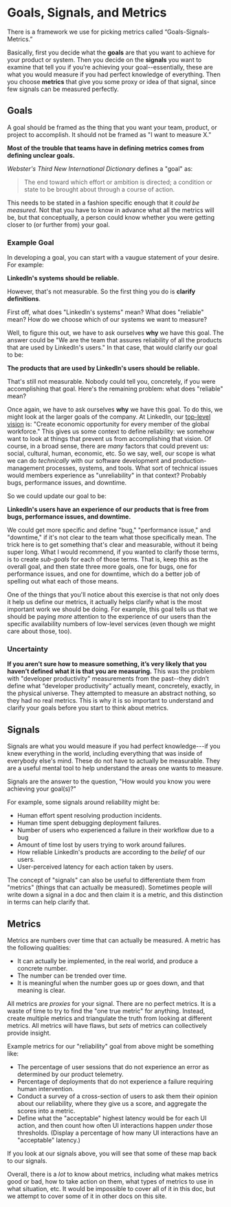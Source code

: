 # Goals, Signals, and Metrics

There is a framework we use for picking metrics called “Goals-Signals-Metrics.” 

Basically, first you decide what the **goals** are that you want to achieve for
your product or system. Then you decide on the **signals** you want to examine
that tell you if you’re achieving your goal--essentially, these are what you
would measure if you had perfect knowledge of everything. Then you choose
**metrics** that give you some proxy or idea of that signal, since few signals
can be measured perfectly.

## Goals

A goal should be framed as the thing that you want your team, product, or
project to accomplish. It should not be framed as "I want to measure X."

**Most of the trouble that teams have in defining metrics comes from defining
unclear goals.**

_Webster's Third New International Dictionary_ defines a "goal" as: 

> The end toward which effort or ambition is directed; a condition or state to
> be brought about through a course of action.

This needs to be stated in a fashion specific enough that it _could be
measured_. Not that you have to know in advance what all the metrics will be,
but that conceptually, a person could know whether you were getting closer to
(or further from) your goal.

### Example Goal

In developing a goal, you can start with a vaugue statement of your desire. For
example:

**LinkedIn's systems should be reliable.**

However, that's not measurable. So the first thing you do is **clarify
definitions**. 

First off, what does "LinkedIn's systems" mean? What does "reliable" mean? How
do we choose which of our systems we want to measure? 

Well, to figure this out, we have to ask ourselves **why** we have this goal.
The answer could be "We are the team that assures reliability of all the
products that are used by LinkedIn's users." In that case, that would clarify
our goal to be:

**The products that are used by LinkedIn's users should be reliable.**

That's still not measurable. Nobody could tell you, concretely, if you were
accomplishing that goal. Here's the remaining problem: what does "reliable"
mean?

Once again, we have to ask ourselves **why** we have this goal. To do this, we
might look at the larger goals of the company. At LinkedIn, our [top-level
vision](https://about.linkedin.com/) is: "Create economic opportunity for every
member of the global workforce." This gives us some context to define
reliability: we somehow want to look at  things that prevent us from
accomplishing that vision. Of course, in a broad sense, there are _many_ factors
that could prevent us: social, cultural, human, economic, etc. So we say, well,
our scope is what we can do _technically_ with our software development and
production-management processes, systems, and tools. What sort of technical
issues would members experience as "unreliability" in that context? Probably
bugs, performance issues, and downtime.

So we could update our goal to be:

**LinkedIn's users have an experience of our products that is free from bugs,
performance issues, and downtime.**

We could get more specific and define "bug," "performance issue," and
"downtime," if it's not clear to the team what those specifically mean. The
trick here is to get something that's clear and measurable, without it being
super long. What I would recommend, if you wanted to clarify those terms, is to
create _sub-goals_ for each of those terms. That is, keep this as the overall
goal, and then state three more goals, one for bugs, one for performance issues,
and one for downtime, which do a better job of spelling out what each of those
means.

One of the things that you'll notice about this exercise is that not only does
it help us define our metrics, it actually helps clarify what is the most
important work we should be doing. For example, this goal tells us that we
should be paying _more_ attention to the experience of our users than the
specific availability numbers of low-level services (even though we might care
about those, too).

### Uncertainty

**If you aren’t sure how to measure something, it’s very likely that you haven’t
defined what it is that you are measuring.**  This was the problem with
"developer productivity" measurements from the past--they didn’t define what
“developer productivity” actually meant, concretely, exactly, in the physical
universe. They attempted to measure an abstract nothing, so they had no real
metrics. This is why it is so important to understand and clarify your goals
before you start to think about metrics.

## Signals

Signals are what you would measure if you had perfect knowledge---if you knew
everything in the world, including everything that was inside of everybody
else's mind. These do not have to actually be measurable. They are a useful
mental tool to help understand the areas one wants to measure. 

Signals are the answer to the question, "How would you know you were achieving
your goal(s)?"

For example, some signals around reliability might be:

* Human effort spent resolving production incidents.
* Human time spent debugging deployment failures.
* Number of users who experienced a failure in their workflow due to a bug
* Amount of time lost by users trying to work around failures.
* How reliable LinkedIn's products are according to the _belief_ of our users.
* User-perceived latency for each action taken by users.

The concept of "signals" can also be useful to differentiate them from "metrics"
(things that can actually be measured). Sometimes people will write down a
signal in a doc and then claim it is a metric, and this distinction in terms can
help clarify that.

## Metrics

Metrics are numbers over time that can actually be measured. A metric has the
following qualities:

* It can actually be implemented, in the real world, and produce a concrete
  number.
* The number can be trended over time.
* It is meaningful when the number goes up or goes down, and that meaning is
  clear.

All metrics are _proxies_ for your signal. There are no perfect metrics. It is a
waste of time to try to find the "one true metric" for anything. Instead, create
multiple metrics and triangulate the truth from looking at different metrics.
All metrics will have flaws, but _sets_ of metrics can collectively provide
insight.

Example metrics for our "reliability" goal from above might be something like:

* The percentage of user sessions that do not experience an error as determined
  by our product telemetry.
* Percentage of deployments that do not experience a failure requiring human
  intervention.
* Conduct a survey of a cross-section of users to ask them their opinion about
  our reliability, where they give us a score, and aggregate the scores into a
  metric.
* Define what the "acceptable" highest latency would be for each UI action, and
  then count how often UI interactions happen _under_ those thresholds. (Display
  a percentage of how many UI interactions have an "acceptable" latency.)

If you look at our signals above, you will see that some of these map back to
our signals.

Overall, there is a _lot_ to know about metrics, including what makes metrics
good or bad, how to take action on them, what types of metrics to use in what
situation, etc. It would be impossible to cover all of it in this doc, but we
attempt to cover some of it in other docs on this site.